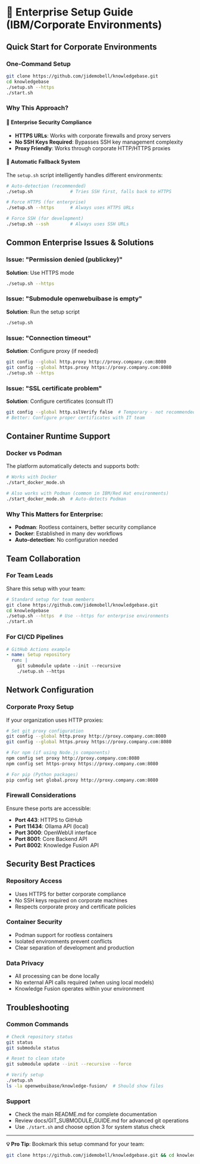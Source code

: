 # 🏢 Enterprise Setup Guide (IBM/Corporate Environments)

## Quick Start for Corporate Environments

### One-Command Setup
```bash
git clone https://github.com/jidemobell/knowledgebase.git
cd knowledgebase
./setup.sh --https
./start.sh
```

### Why This Approach?

#### 🔐 Enterprise Security Compliance
- **HTTPS URLs**: Works with corporate firewalls and proxy servers
- **No SSH Keys Required**: Bypasses SSH key management complexity
- **Proxy Friendly**: Works through corporate HTTP/HTTPS proxies

#### 🎯 Automatic Fallback System
The `setup.sh` script intelligently handles different environments:

```bash
# Auto-detection (recommended)
./setup.sh              # Tries SSH first, falls back to HTTPS

# Force HTTPS (for enterprise)
./setup.sh --https      # Always uses HTTPS URLs

# Force SSH (for development)
./setup.sh --ssh        # Always uses SSH URLs
```

## Common Enterprise Issues & Solutions

### Issue: "Permission denied (publickey)"
**Solution**: Use HTTPS mode
```bash
./setup.sh --https
```

### Issue: "Submodule openwebuibase is empty"
**Solution**: Run the setup script
```bash
./setup.sh
```

### Issue: "Connection timeout"
**Solution**: Configure proxy (if needed)
```bash
git config --global http.proxy http://proxy.company.com:8080
git config --global https.proxy https://proxy.company.com:8080
./setup.sh --https
```

### Issue: "SSL certificate problem"
**Solution**: Configure certificates (consult IT)
```bash
git config --global http.sslVerify false  # Temporary - not recommended
# Better: Configure proper certificates with IT team
```

## Container Runtime Support

### Docker vs Podman
The platform automatically detects and supports both:

```bash
# Works with Docker
./start_docker_mode.sh

# Also works with Podman (common in IBM/Red Hat environments)
./start_docker_mode.sh  # Auto-detects Podman
```

### Why This Matters for Enterprise:
- **Podman**: Rootless containers, better security compliance
- **Docker**: Established in many dev workflows
- **Auto-detection**: No configuration needed

## Team Collaboration

### For Team Leads
Share this setup with your team:
```bash
# Standard setup for team members
git clone https://github.com/jidemobell/knowledgebase.git
cd knowledgebase
./setup.sh --https  # Use --https for enterprise environments
./start.sh
```

### For CI/CD Pipelines
```yaml
# GitHub Actions example
- name: Setup repository
  run: |
    git submodule update --init --recursive
    ./setup.sh --https
```

## Network Configuration

### Corporate Proxy Setup
If your organization uses HTTP proxies:

```bash
# Set git proxy configuration
git config --global http.proxy http://proxy.company.com:8080
git config --global https.proxy https://proxy.company.com:8080

# For npm (if using Node.js components)
npm config set proxy http://proxy.company.com:8080
npm config set https-proxy https://proxy.company.com:8080

# For pip (Python packages)
pip config set global.proxy http://proxy.company.com:8080
```

### Firewall Considerations
Ensure these ports are accessible:
- **Port 443**: HTTPS to GitHub
- **Port 11434**: Ollama API (local)
- **Port 3000**: OpenWebUI interface
- **Port 8001**: Core Backend API
- **Port 8002**: Knowledge Fusion API

## Security Best Practices

### Repository Access
- Uses HTTPS for better corporate compliance
- No SSH keys required on corporate machines
- Respects corporate proxy and certificate policies

### Container Security
- Podman support for rootless containers
- Isolated environments prevent conflicts
- Clear separation of development and production

### Data Privacy
- All processing can be done locally
- No external API calls required (when using local models)
- Knowledge Fusion operates within your environment

## Troubleshooting

### Common Commands
```bash
# Check repository status
git status
git submodule status

# Reset to clean state
git submodule update --init --recursive --force

# Verify setup
./setup.sh
ls -la openwebuibase/knowledge-fusion/  # Should show files
```

### Support
- Check the main README.md for complete documentation
- Review docs/GIT_SUBMODULE_GUIDE.md for advanced git operations
- Use `./start.sh` and choose option 3 for system status check

---

**💡 Pro Tip**: Bookmark this setup command for your team:
```bash
git clone https://github.com/jidemobell/knowledgebase.git && cd knowledgebase && ./setup.sh --https && ./start.sh
```
